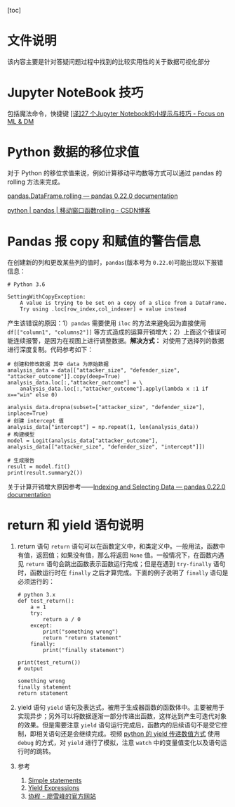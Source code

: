 [toc]

# 文件说明
该内容主要是针对答疑问题过程中找到的比较实用性的关于数据可视化部分

# Jupyter NoteBook 技巧
包括魔法命令，快捷键
 [[译]27 个Jupyter Notebook的小提示与技巧 - Focus on ML & DM](http://liuchengxu.org/pelican-blog/jupyter-notebook-tips.html)

# Python 数据的移位求值
对于 Python 的移位求值来说，例如计算移动平均数等方式可以通过 pandas 的 rolling 方法来完成。

[pandas.DataFrame.rolling — pandas 0.22.0 documentation](https://pandas.pydata.org/pandas-docs/stable/generated/pandas.DataFrame.rolling.html)

[python | pandas | 移动窗口函数rolling - CSDN博客](https://blog.csdn.net/xxzhangx/article/details/76938053)

# Pandas 报 copy 和赋值的警告信息

在创建新的列和更改某些列的值时，`pandas`(版本号为 `0.22.0`)可能出现以下报错信息：

```{python}
# Python 3.6

SettingWithCopyException:
 	A value is trying to be set on a copy of a slice from a DataFrame.
 	Try using .loc[row_index,col_indexer] = value instead

```

产生该错误的原因：1）`pandas`	需要使用 `iloc` 的方法来避免因为直接使用 `df[["column1", "columns2"]]` 等方式造成的运算开销增大；2）上面这个错误可能连续报警，是因为在视图上进行调整数据。**解决方式：** 对使用了选择列的数据进行深度复制。代码参考如下：

```
# 创建和修改数据 其中 data 为原始数据
analysis_data = data[["attacker_size", "defender_size", "attacker_outcome"]].copy(deep=True)
analysis_data.loc[:,"attacker_outcome"] = \
    analysis_data.loc[:,"attacker_outcome"].apply(lambda x :1 if x=="win" else 0)
    
analysis_data.dropna(subset=["attacker_size", "defender_size"], inplace=True)
# 创建 intercept 值
analysis_data["intercept"] = np.repeat(1, len(analysis_data))
# 构建模型
model = Logit(analysis_data["attacker_outcome"], analysis_data[["attacker_size", "defender_size", "intercept"]])

# 生成报告
result = model.fit()
print(result.summary2())
```

关于计算开销增大原因参考——[Indexing and Selecting Data — pandas 0.22.0 documentation](http://pandas.pydata.org/pandas-docs/stable/indexing.html#indexing-view-versus-copy)

# return 和 yield 语句说明
1. return 语句
`return` 语句可以在函数定义中，和类定义中。一般用法，函数中有值，返回值；如果没有值，那么将返回 `None` 值。一般情况下，在函数内遇见 `return` 语句会跳出函数表示函数运行完成；但是在遇到 `try-finally` 语句时，函数运行时在 `finally` 之后才算完成。下面的例子说明了 `finally` 语句是必须运行的：
	
	```{python}
	# python 3.x
	def test_return():
	    a = 1
	    try:
	        return a / 0
	    except:
	        print("something wrong")
	        return "return statement"
	    finally:
	        print("finally statement")
	
	print(test_return())
	# output        
	
	something wrong
	finally statement
	return statement
	```

2. yield 语句
`yield` 语句及表达式，被用于生成器函数的函数体中。主要被用于实现异步；另外可以将数据逐渐一部分传递出函数，这样达到产生可迭代对象的效果。但是需要注意 `yield` 语句运行完成后，函数内的后续语句不是受它控制，即相关语句还是会继续完成。视频 [python 的 yield 传递数值方式](https://www.bilibili.com/video/av23757923) 使用 `debug` 的方式，对 `yield` 进行了模拟，注意 `watch` 中的变量值变化以及语句运行时的跳转。


3. 参考
	1. [Simple statements](https://docs.python.org/3.6/reference/simple_stmts.html#the-return-statement)
	2. [Yield Expressions](https://docs.python.org/3.6/reference/expressions.html#yieldexpr)
	3. [协程 - 廖雪峰的官方网站](https://www.liaoxuefeng.com/wiki/001374738125095c955c1e6d8bb493182103fac9270762a000/0013868328689835ecd883d910145dfa8227b539725e5ed000)
